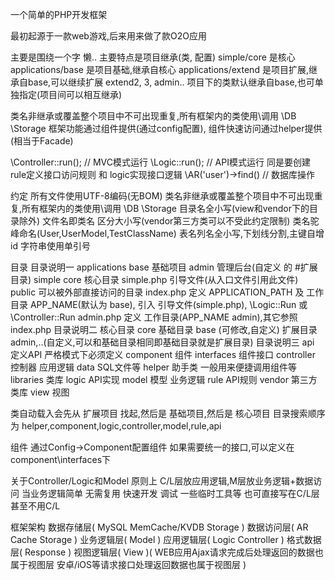 一个简单的PHP开发框架

最初起源于一款web游戏,后来用来做了款O2O应用

主要是围绕一个字 懒.. 主要特点是项目继承(类, 配置)
	simple/core 是核心
	applications/base 是项目基础,继承自核心
	applications/extend 是项目扩展,继承自base,可以继续扩展 extend2, 3, admin.. 项目下的类默认继承自base,也可单独指定(项目间可以相互继承)

类名非继承或覆盖整个项目中不可出现重复,所有框架内的类使用\调用 \DB \Storage
框架功能通过组件提供(通过config配置), 组件快速访问通过helper提供(相当于Facade)

\Controller::run();  // MVC模式运行
\Logic::run();       // API模式运行 同是要创建 rule定义接口访问规则 和 logic实现接口逻辑
\AR('user')->find()  // 数据库操作

约定
	所有文件使用UTF-8编码(无BOM)
	类名非继承或覆盖整个项目中不可出现重复,所有框架内的类使用\调用 \DB \Storage
	目录名全小写(view和vendor下的目录除外)
	文件名即类名 区分大小写(vendor第三方类可以不受此约定限制)
	类名驼峰命名(User,UserModel,TestClassName)
	表名列名全小写,下划线分割,主键自增id
	字符串使用单引号

目录
	目录说明一
		applications
			base  基础项目
			admin 管理后台(自定义 的 #扩展目录)
		simple
			core  核心目录
			simple.php 引导文件(从入口文件引用此文件)
		public 可以被外部直接访问的目录
			index.php 定义 APPLICATION_PATH 及 工作目录 APP_NAME(默认为 base), 引入 引导文件(simple.php), \Logic::Run 或 \Controller::Run
			admin.php 定义 工作目录(APP_NAME admin),其它参照index.php
	目录说明二
		核心目录 core
		基础目录 base (可修改,自定义)
		扩展目录 admin,..(自定义,可以和基础目录相同即基础目录就是扩展目录)
	目录说明三
		api        定义API 严格模式下必须定义
		component  组件
		interfaces 组件接口
		controller 控制器 应用逻辑
		data       SQL文件等
		helper     助手类 一般用来便捷调用组件等
		libraries  类库
		logic      API实现
		model      模型 业务逻辑
		rule       API规则
		vendor     第三方类库
		view       视图

类自动载入会先从 扩展项目 找起,然后是 基础项目,然后是 核心项目
目录搜索顺序为 helper,component,logic,controller,model,rule,api

组件
	通过Config->Component配置组件
	如果需要统一的接口,可以定义在component\interfaces下

关于Controller/Logic和Model
	原则上 C/L层放应用逻辑,M层放业务逻辑+数据访问
	当业务逻辑简单 无需复用 快速开发 调试 一些临时工具等 也可直接写在C/L层甚至不用C/L

框架架构
	数据存储层( MySQL MemCache/KVDB Storage )
	数据访问层( AR Cache Storage )
	业务逻辑层( Model )
	应用逻辑层( Logic Controller )
	格式数据层( Response )
	视图逻辑层( View )( WEB应用Ajax请求完成后处理返回的数据也属于视图层 安卓/iOS等请求接口处理返回数据也属于视图层 )
